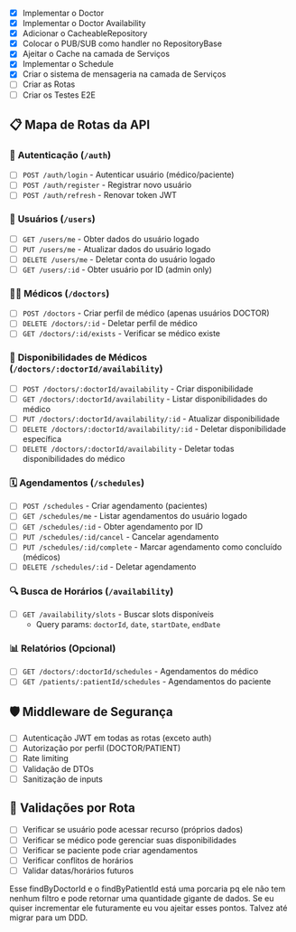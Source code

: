 - [x] Implementar o Doctor
- [x] Implementar o Doctor Availability
- [x] Adicionar o CacheableRepository
- [x] Colocar o PUB/SUB como handler no RepositoryBase
- [x] Ajeitar o Cache na camada de Serviços
- [x] Implementar o Schedule
- [x] Criar o sistema de mensageria na camada de Serviços
- [ ] Criar as Rotas
- [ ] Criar os Testes E2E

## 📋 Mapa de Rotas da API

### 🔐 **Autenticação** (`/auth`)
- [ ] `POST /auth/login` - Autenticar usuário (médico/paciente)
- [ ] `POST /auth/register` - Registrar novo usuário
- [ ] `POST /auth/refresh` - Renovar token JWT

### 👥 **Usuários** (`/users`)
- [ ] `GET /users/me` - Obter dados do usuário logado
- [ ] `PUT /users/me` - Atualizar dados do usuário logado
- [ ] `DELETE /users/me` - Deletar conta do usuário logado
- [ ] `GET /users/:id` - Obter usuário por ID (admin only)

### 👨‍⚕️ **Médicos** (`/doctors`)
- [ ] `POST /doctors` - Criar perfil de médico (apenas usuários DOCTOR)
- [ ] `DELETE /doctors/:id` - Deletar perfil de médico
- [ ] `GET /doctors/:id/exists` - Verificar se médico existe

### 📅 **Disponibilidades de Médicos** (`/doctors/:doctorId/availability`)
- [ ] `POST /doctors/:doctorId/availability` - Criar disponibilidade
- [ ] `GET /doctors/:doctorId/availability` - Listar disponibilidades do médico
- [ ] `PUT /doctors/:doctorId/availability/:id` - Atualizar disponibilidade
- [ ] `DELETE /doctors/:doctorId/availability/:id` - Deletar disponibilidade específica
- [ ] `DELETE /doctors/:doctorId/availability` - Deletar todas disponibilidades do médico

### 🗓️ **Agendamentos** (`/schedules`)
- [ ] `POST /schedules` - Criar agendamento (pacientes)
- [ ] `GET /schedules/me` - Listar agendamentos do usuário logado
- [ ] `GET /schedules/:id` - Obter agendamento por ID
- [ ] `PUT /schedules/:id/cancel` - Cancelar agendamento
- [ ] `PUT /schedules/:id/complete` - Marcar agendamento como concluído (médicos)
- [ ] `DELETE /schedules/:id` - Deletar agendamento

### 🔍 **Busca de Horários** (`/availability`)
- [ ] `GET /availability/slots` - Buscar slots disponíveis
  - Query params: `doctorId`, `date`, `startDate`, `endDate`

### 📊 **Relatórios** (Opcional)
- [ ] `GET /doctors/:doctorId/schedules` - Agendamentos do médico
- [ ] `GET /patients/:patientId/schedules` - Agendamentos do paciente

## 🛡️ **Middleware de Segurança**
- [ ] Autenticação JWT em todas as rotas (exceto auth)
- [ ] Autorização por perfil (DOCTOR/PATIENT)
- [ ] Rate limiting
- [ ] Validação de DTOs
- [ ] Sanitização de inputs

## 📝 **Validações por Rota**
- [ ] Verificar se usuário pode acessar recurso (próprios dados)
- [ ] Verificar se médico pode gerenciar suas disponibilidades
- [ ] Verificar se paciente pode criar agendamentos
- [ ] Verificar conflitos de horários
- [ ] Validar datas/horários futuros

Esse findByDoctorId e o findByPatientId está uma porcaria pq ele não tem nenhum filtro e pode retornar uma quantidade gigante de dados. Se eu quiser incrementar ele futuramente eu vou ajeitar esses pontos. Talvez até migrar para um DDD.